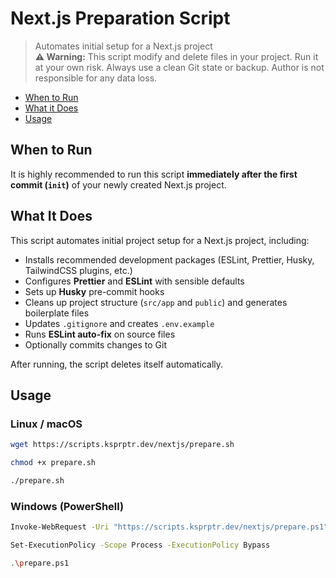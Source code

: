 # Next.js Preparation Script

> Automates initial setup for a Next.js project  
> **⚠️ Warning:** This script modify and delete files in your project. Run it at your own risk. Always use a clean Git state or backup. Author is not responsible for any data loss.

- [When to Run](#when-to-run)
- [What it Does](#what-it-does)
- [Usage](#usage)

## When to Run

It is highly recommended to run this script **immediately after the first commit (`init`)** of your newly created Next.js project.

## What It Does

This script automates initial project setup for a Next.js project, including:

- Installs recommended development packages (ESLint, Prettier, Husky, TailwindCSS plugins, etc.)
- Configures **Prettier** and **ESLint** with sensible defaults
- Sets up **Husky** pre-commit hooks
- Cleans up project structure (`src/app` and `public`) and generates boilerplate files
- Updates `.gitignore` and creates `.env.example`
- Runs **ESLint auto-fix** on source files
- Optionally commits changes to Git

After running, the script deletes itself automatically.

## Usage

### Linux / macOS

```bash
wget https://scripts.ksprptr.dev/nextjs/prepare.sh

chmod +x prepare.sh

./prepare.sh
```

### Windows (PowerShell)

```bash
Invoke-WebRequest -Uri "https://scripts.ksprptr.dev/nextjs/prepare.ps1" -OutFile "prepare.ps1"

Set-ExecutionPolicy -Scope Process -ExecutionPolicy Bypass

.\prepare.ps1
```
